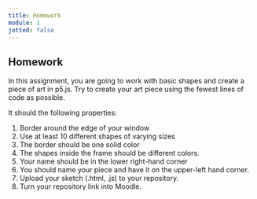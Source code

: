 ```yaml
---
title: Homework
module: 1
jotted: false
---
```


## Homework

In this assignment, you are going to work with basic shapes and create a piece of art in p5.js.  Try to create your art piece using the fewest lines of code as possible.

It should the following properties:

1.	Border around the edge of your window
2.	Use at least 10 different shapes of varying sizes
3.	The border should be one solid color
4.	The shapes inside the frame should be different colors.
5.	Your name should be in the lower right-hand corner
6.	You should name your piece and have it on the upper-left hand corner.
7.  Upload your sketch (.html, .js) to your repository.
8.  Turn your repository link into Moodle.
